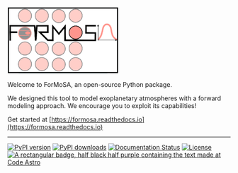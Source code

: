 <p align="left"><img src="docs/ForMoSA.png" alt="ForMoSA" width="250"/></p>


Welcome to ForMoSA, an open-source Python package. 

We designed this tool to model exoplanetary atmospheres with a forward modeling approach. 
We encourage you to exploit its capabilities!

Get started at [https://formosa.readthedocs.io](https://formosa.readthedocs.io)

***

[![PyPI version](https://badge.fury.io/py/formosa.svg)](https://badge.fury.io/py/formosa)
[![PyPI downloads](https://img.shields.io/pypi/dm/formosa.svg)](https://pypistats.org/packages/formosa)
[![Documentation Status](https://readthedocs.org/projects/formosa/badge/?version=latest)](https://formosa.readthedocs.io/en/latest/?badge=latest)
[![License](https://img.shields.io/badge/License-BSD%203--Clause-blue.svg)](https://opensource.org/licenses/BSD-3-Clause)
[![A rectangular badge, half black half purple containing the text made at Code Astro](https://img.shields.io/badge/Made%20at-Code/Astro-blueviolet.svg)](https://semaphorep.github.io/codeastro/)

